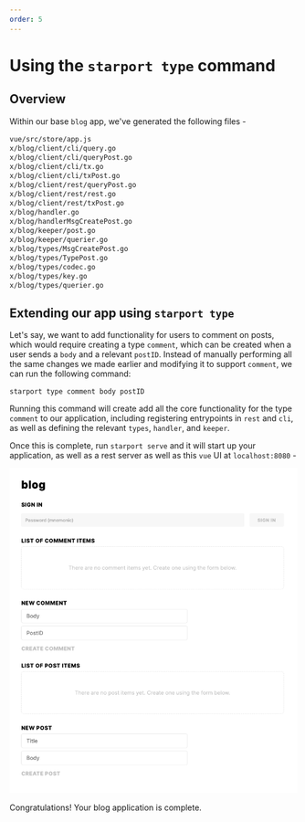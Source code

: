 ```yaml
---
order: 5
---
```


# Using the `starport type` command

## Overview

Within our base `blog` app, we've generated the following files - 

```
vue/src/store/app.js            
x/blog/client/cli/query.go      
x/blog/client/cli/queryPost.go  
x/blog/client/cli/tx.go         
x/blog/client/cli/txPost.go     
x/blog/client/rest/queryPost.go 
x/blog/client/rest/rest.go      
x/blog/client/rest/txPost.go    
x/blog/handler.go               
x/blog/handlerMsgCreatePost.go  
x/blog/keeper/post.go           
x/blog/keeper/querier.go        
x/blog/types/MsgCreatePost.go   
x/blog/types/TypePost.go           
x/blog/types/codec.go           
x/blog/types/key.go             
x/blog/types/querier.go
```

## Extending our app using `starport type`

Let's say, we want to add functionality for users to comment on posts, which would require creating a type `comment`, which can be created when a user sends a `body` and a relevant `postID`. Instead of manually performing all the same changes we made earlier and modifying it to support `comment`, we can run the following command:

```
starport type comment body postID
```

Running this command will create add all the core functionality for the type `comment` to our application, including registering entrypoints in `rest` and `cli`, as well as defining the relevant `types`, `handler`, and `keeper`.


Once this is complete, run `starport serve` and it will start up your application, as well as a rest server as well as this `vue` UI at `localhost:8080` - 

![](./ui.png)


Congratulations! Your blog application is complete.
